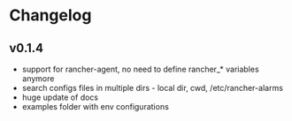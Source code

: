 # Changelog

## v0.1.4
 - support for rancher-agent, no need to define rancher_* variables anymore
 - search configs files in multiple dirs - local dir, cwd, /etc/rancher-alarms
 - huge update of docs
 - examples folder with env configurations
